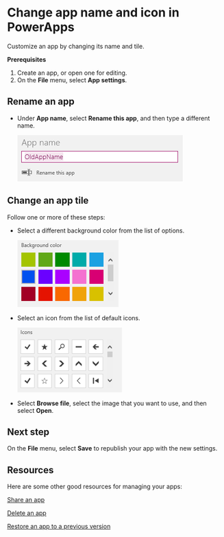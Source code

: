 <properties
	pageTitle="Change app name and tile | Microsoft PowerApps"
	description="Step-by-step instructions for changing settings such the app name and icon"
	services=""
	suite="powerapps"
	documentationCenter="na"
	authors="AFTOwen"
	manager="erikre"
	editor=""
	tags=""/>

<tags
   ms.service="powerapps"
   ms.devlang="na"
   ms.topic="article"
   ms.tgt_pltfrm="na"
   ms.workload="na"
   ms.date="04/24/2016"
   ms.author="anneta"/>

# Change app name and icon in PowerApps #

Customize an app by changing its name and tile.

**Prerequisites**

1. Create an app, or open one for editing.
1. On the **File** menu, select **App settings**.

## Rename an app ##
- Under **App name**, select **Rename this app**, and then type a different name.

	![Close an app](./media/set-aspect-ratio-portrait-landscape/rename-app.png)

## Change an app tile ##
Follow one or more of these steps:

- Select a different background color from the list of options.

	![Select a tile color](./media/set-aspect-ratio-portrait-landscape/tile-colors.png)

- Select an icon from the list of default icons.

	![Select a tile icon](./media/set-aspect-ratio-portrait-landscape/tile-icons.png)

- Select **Browse file**, select the image that you want to use, and then select **Open**.

## Next step ##

On the **File** menu, select **Save** to republish your app with the new settings.

## Resources

Here are some other good resources for managing your apps:

[Share an app](./share-app.md)

[Delete an app](./delete-app.md)

[Restore an app to a previous version](./restore-an-app.md)
